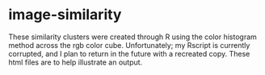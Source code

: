# image-similarity

These similarity clusters were created through R using the color histogram method across the rgb color cube.  Unfortunately; my Rscript is currently corrupted, and I plan to return in the future with a recreated copy.  These html files are to help illustrate an output.
